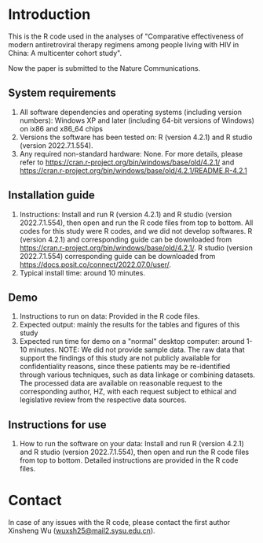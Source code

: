 # Introduction
This is the R code used in the analyses of "Comparative effectiveness of modern antiretroviral therapy regimens among people living with HIV in China: A multicenter cohort study".

Now the paper is submitted to the Nature Communications.    

## System requirements
1) All software dependencies and operating systems (including version numbers): Windows XP and later (including 64-bit versions of Windows) on ix86 and x86_64 chips
2) Versions the software has been tested on: R (version 4.2.1) and R studio (version 2022.7.1.554).
3) Any required non-standard hardware: None.
For more details, please refer to https://cran.r-project.org/bin/windows/base/old/4.2.1/ and https://cran.r-project.org/bin/windows/base/old/4.2.1/README.R-4.2.1


## Installation guide
1) Instructions: Install and run R (version 4.2.1) and R studio (version 2022.7.1.554), then open and run the R code files from top to bottom. All codes for this study were R codes, and we did not develop softwares. R (version 4.2.1) and corresponding guide can be downloaded from https://cran.r-project.org/bin/windows/base/old/4.2.1/. R studio (version 2022.7.1.554) corresponding guide can be downloaded from https://docs.posit.co/connect/2022.07.0/user/.
2) Typical install time: around 10 minutes.


## Demo
1) Instructions to run on data: Provided in the R code files.
2) Expected output: mainly the results for the tables and figures of this study
3) Expected run time for demo on a "normal" desktop computer: around 1-10 minutes.
NOTE: We did not provide sample data. The raw data that support the findings of this study are not publicly available for confidentiality reasons, since these patients may be re-identified through various techniques, such as data linkage or combining datasets. The processed data are available on reasonable request to the corresponding author, HZ, with each request subject to ethical and legislative review from the respective data sources.


## Instructions for use
1) How to run the software on your data: Install and run R (version 4.2.1) and R studio (version 2022.7.1.554), then open and run the R code files from top to bottom. Detailed instructions are provided in the R code files.

# Contact
In case of any issues with the R code, please contact the first author Xinsheng Wu (wuxsh25@mail2.sysu.edu.cn).
